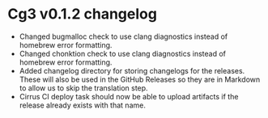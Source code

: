 # Cg3 v0.1.2 changelog

- Changed bugmalloc check to use clang diagnostics instead of homebrew error formatting.
- Changed chonktion check to use clang diagnostics instead of homebrew error formatting.
- Added changelog directory for storing changelogs for the releases. These will also be used in the GitHub Releases so they are in Markdown to allow us to skip the translation step.
- Cirrus CI deploy task should now be able to upload artifacts if the release already exists with that name.
